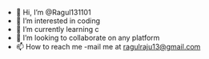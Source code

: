 - 👋 Hi, I’m @Ragul131101
- 👀 I’m interested in coding
- 🌱 I’m currently learning c
- 💞️ I’m looking to collaborate on any platform
- 📫 How to reach me -mail me at ragulraju13@gmail.com

<!---
Ragul131101/Ragul131101 is a ✨ special ✨ repository because its `README.md` (this file) appears on your GitHub profile.
You can click the Preview link to take a look at your changes.
--->
